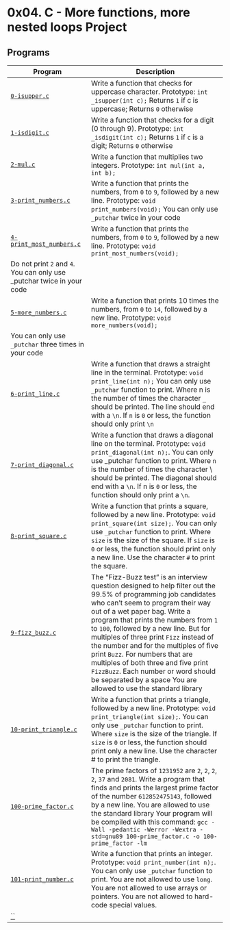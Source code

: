 # 0x04. C - More functions, more nested loops Project

## Programs

| **Program** | **Description** |
|-------------|-----------------|
| [`0-isupper.c`](https://github.com/RHEZUS/alx-low_level_programming/blob/master/0x04-more_functions_nested_loops/0-isupper.c) | Write a function that checks for uppercase character. Prototype: `int _isupper(int c);` Returns `1` if c is uppercase; Returns `0` otherwise|
| [`1-isdigit.c`](https://github.com/RHEZUS/alx-low_level_programming/blob/master/0x04-more_functions_nested_loops/1-isdigit.c) | Write a function that checks for a digit (0 through 9). Prototype: `int _isdigit(int c);` Returns `1` if `c` is a digit; Returns `0` otherwise  |
| [`2-mul.c`](https://github.com/RHEZUS/alx-low_level_programming/blob/master/0x04-more_functions_nested_loops/2-mul.c) | Write a function that multiplies two integers. Prototype: `int mul(int a, int b);` |
| [`3-print_numbers.c`](https://github.com/RHEZUS/alx-low_level_programming/blob/master/0x04-more_functions_nested_loops/3-print_numbers.c) | Write a function that prints the numbers, from `0` to `9`, followed by a new line. Prototype: `void print_numbers(void);` You can only use `_putchar` twice in your code |
| [`4-print_most_numbers.c`](https://github.com/RHEZUS/alx-low_level_programming/blob/master/0x04-more_functions_nested_loops/4-print_most_numbers.c) | Write a function that prints the numbers, from `0` to `9`, followed by a new line. Prototype: `void print_most_numbers(void);`
Do not print `2` and `4`. You can only use _putchar twice in your code |
| [`5-more_numbers.c`](https://github.com/RHEZUS/alx-low_level_programming/blob/master/0x04-more_functions_nested_loops/5-more_numbers.c) | Write a function that prints 10 times the numbers, from `0` to `14`, followed by a new line. Prototype: `void more_numbers(void);`
You can only use `_putchar` three times in your code |
| [`6-print_line.c`](https://github.com/RHEZUS/alx-low_level_programming/blob/master/0x04-more_functions_nested_loops/6-print_line.c) | Write a function that draws a straight line in the terminal. Prototype: `void print_line(int n);` You can only use `_putchar` function to print. Where n is the number of times the character `_` should be printed. The line should end with a `\n`. If `n` is `0` or less, the function should only print `\n` |
| [`7-print_diagonal.c`](https://github.com/RHEZUS/alx-low_level_programming/blob/master/0x04-more_functions_nested_loops/7-print_diagonal.c) | Write a function that draws a diagonal line on the terminal. Prototype: `void print_diagonal(int n);`. You can only use _putchar function to print. Where `n` is the number of times the character \ should be printed. The diagonal should end with a `\n`. If n is `0` or less, the function should only print a `\n`. |
| [`8-print_square.c`](https://github.com/RHEZUS/alx-low_level_programming/blob/master/0x04-more_functions_nested_loops/8-print_square.c) | Write a function that prints a square, followed by a new line. Prototype: `void print_square(int size);`. You can only use `_putchar` function to print. Where `size` is the size of the square. If `size` is `0` or less, the function should print only a new line. Use the character `#` to print the square. |
| [`9-fizz_buzz.c`](https://github.com/RHEZUS/alx-low_level_programming/blob/master/0x04-more_functions_nested_loops/9-fizz_buzz.c) | The “Fizz-Buzz test” is an interview question designed to help filter out the 99.5% of programming job candidates who can’t seem to program their way out of a wet paper bag. Write a program that prints the numbers from `1` to `100`, followed by a new line. But for multiples of three print `Fizz` instead of the number and for the multiples of five print `Buzz`. For numbers that are multiples of both three and five print `FizzBuzz`. Each number or word should be separated by a space You are allowed to use the standard library |
| [`10-print_triangle.c`](https://github.com/RHEZUS/alx-low_level_programming/blob/master/0x04-more_functions_nested_loops/10-print_triangle.c) | Write a function that prints a triangle, followed by a new line. Prototype: `void print_triangle(int size);`. You can only use `_putchar` function to print. Where `size` is the size of the triangle. If `size` is `0` or less, the function should print only a new line. Use the character # to print the triangle. |
| [`100-prime_factor.c`](https://github.com/RHEZUS/alx-low_level_programming/blob/master/0x04-more_functions_nested_loops/100-prime_factor.c) | The prime factors of `1231952` are `2`, `2`, `2`, `2`, `37` and `2081`. Write a program that finds and prints the largest prime factor of the number `612852475143`, followed by a new line. You are allowed to use the standard library Your program will be compiled with this command: `gcc -Wall -pedantic -Werror -Wextra -std=gnu89 100-prime_factor.c -o 100-prime_factor -lm` |
| [`101-print_number.c`](https://github.com/RHEZUS/alx-low_level_programming/blob/master/0x04-more_functions_nested_loops/101-print_number.c) | Write a function that prints an integer. Prototype: `void print_number(int n);`. You can only use `_putchar` function to print. You are not allowed to use `long`. You are not allowed to use arrays or pointers. You are not allowed to hard-code special values. |
| [``]() |  |

